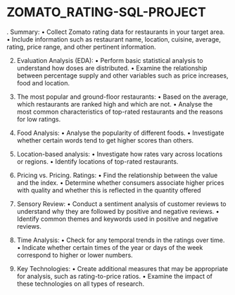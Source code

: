 # ZOMATO_RATING-SQL-PROJECT
. Summary:
• Collect Zomato rating data for restaurants in your target area.
• Include information such as restaurant name, location, cuisine, average, rating, price range, and other pertinent information.

2. Evaluation Analysis (EDA):
• Perform basic statistical analysis to understand how doses are distributed.
• Examine the relationship between percentage supply and other variables such as price increases, food and location.


3. The most popular and ground-floor restaurants:
• Based on the average, which restaurants are ranked high and which are not.
• Analyse the most common characteristics of top-rated restaurants and the reasons for low ratings.

4. Food Analysis:
• Analyse the popularity of different foods.
• Investigate whether certain words tend to get higher scores than others.

5. Location-based analysis:
• Investigate how rates vary across locations or regions.
• Identify locations of top-rated restaurants.

6. Pricing vs. Pricing. Ratings:
• Find the relationship between the value and the index.
• Determine whether consumers associate higher prices with quality and whether this is reflected in the quantity offered
7. Sensory Review:
• Conduct a sentiment analysis of customer reviews to understand why they are followed by positive and negative reviews.
• Identify common themes and keywords used in positive and negative reviews.

8. Time Analysis:
• Check for any temporal trends in the ratings over time.
• Indicate whether certain times of the year or days of the week correspond to higher or lower numbers.

9. Key Technologies:
• Create additional measures that may be appropriate for analysis, such as rating-to-price ratios.
• Examine the impact of these technologies on all types of research.


